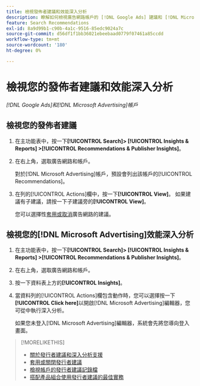 ```yaml
---
title: 檢視發佈者建議和效能深入分析
description: 瞭解如何檢視廣告網路帳戶的 [!DNL Google Ads] 建議和 [!DNL Microsoft Advertising] 效能深入分析。
feature: Search Recommendations
exl-id: 8a9d99b1-c90b-4a1c-9516-85edc9024a7c
source-git-commit: d56df1f1bb36021ebeebaad0779f07461a85ccdd
workflow-type: tm+mt
source-wordcount: '180'
ht-degree: 0%

---
```


# 檢視您的發佈者建議和效能深入分析

*[!DNL Google Ads]和[!DNL Microsoft Advertising]帳戶*

## 檢視您的發佈者建議

1. 在主功能表中，按一下&#x200B;**[!UICONTROL Search]> [!UICONTROL Insights & Reports] >[!UICONTROL Recommendations & Publisher Insights]**。

1. 在右上角，選取廣告網路和帳戶。

   對於[!DNL Microsoft Advertising]帳戶，預設會列出該帳戶的[!UICONTROL Recommendations]。

1. 在列的[!UICONTROL Actions]欄中，按一下&#x200B;**[!UICONTROL View]**。 如果建議有子建議，請按一下子建議旁的&#x200B;**[!UICONTROL View]**。

   您可以選擇性[套用或取消](recommendation-apply-dismiss.md)廣告網路的建議。

## 檢視您的[!DNL Microsoft Advertising]效能深入分析

1. 在主功能表中，按一下&#x200B;**[!UICONTROL Search]> [!UICONTROL Insights & Reports] >[!UICONTROL Recommendations & Publisher Insights]**。

1. 在右上角，選取廣告網路和帳戶。

1. 按一下資料表上方的&#x200B;**[!UICONTROL Insights]**。

1. 當資料列的[!UICONTROL Actions]欄包含動作時，您可以選擇按一下&#x200B;**[!UICONTROL Click here]**&#x200B;以開啟[!DNL Microsoft Advertising]編輯器，您可從中執行深入分析。

   如果您未登入[!DNL Microsoft Advertising]編輯器，系統會先將您導向登入畫面。

>[!MORELIKETHIS]
>
>* [關於發行者建議和深入分析支援](recommendation-support.md)
>* [套用或關閉發行者建議](recommendation-apply-dismiss.md)
>* [檢視帳戶的發行者建議記錄檔](recommendation-view-log.md)
>* [搭配產品組合使用發行者建議的最佳實務](recommendation-best-practices.md)
